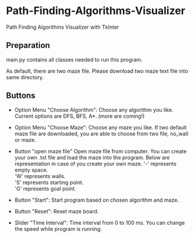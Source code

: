 # Path-Finding-Algorithms-Visualizer
Path Finding Algorithms Visualizer with TkInter


## Preparation
main.py contains all classes needed to run this program.

As default, there are two maze file. Please download two maze text file into same directory. 

## Buttons
* Option Menu "Choose Algorithm":
Choose any algorithm you like. Current options are DFS, BFS, A*. (more are coming!)

* Option Menu "Choose Maze": 
Choose any maze you like. If two default maze file are downloaded, you are able to choose from two file, no_wall or maze. 

* Button "open maze file"
Open maze file from computer. 
You can create your own .txt file and load the maze into the program.
Below are representation in case of you create your own maze.
'-' represents empty space.<br>
'W' represents walls.<br>
'S' represents starting point.<br>
'G' represents goal point. <br>

* Button "Start":
Start program based on chosen algorithm and maze. 

* Button "Reset":
Reset maze board.

* Slider "Time Interval":
Time interval from 0 to 100 ms.
You can change the speed while program is running.


